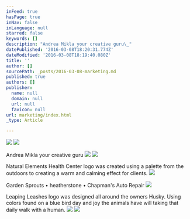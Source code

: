 ```yaml
---
inFeed: true
hasPage: true
inNav: false
inLanguage: null
starred: false
keywords: []
description: "Andrea Mikla your creative guru\_"
datePublished: '2016-03-08T18:20:31.774Z'
dateModified: '2016-03-08T18:19:40.080Z'
title: ''
author: []
sourcePath: _posts/2016-03-08-marketing.md
published: true
authors: []
publisher:
  name: null
  domain: null
  url: null
  favicon: null
url: marketing/index.html
_type: Article

---
```

![](https://the-grid-user-content.s3-us-west-2.amazonaws.com/3ff94b86-91ec-4b84-be0f-ccc82464adea.jpg)
![](https://the-grid-user-content.s3-us-west-2.amazonaws.com/3388aa47-bfdc-42e8-916c-dafe8fa4131e.jpg)

Andrea Mikla your creative guru ![](https://s3-us-west-2.amazonaws.com/the-grid-img/p/3f70571cc563072fdbc22c007b688133bf8356bc.jpg)
![](https://the-grid-user-content.s3-us-west-2.amazonaws.com/fe93aa9f-9488-4415-bf59-184429eace61.jpg)

Natural Elements Health Center logo was created using a palette from the outdoors to creating a warm and calming effect for clients.  ![](https://the-grid-user-content.s3-us-west-2.amazonaws.com/e45fe863-7da9-4e43-9839-c85fa58e59f3.jpg)

Garden Sprouts • heatherstone • Chapman's Auto Repair
![](https://the-grid-user-content.s3-us-west-2.amazonaws.com/ee72b7c8-09c4-4c96-9dc4-481c8606a825.jpg)

Leaping Leashes logo was designed all around the owners Husky. Using colors found on a blue bird day and joy the animals have will taking that daily walk with a human. ![](https://the-grid-user-content.s3-us-west-2.amazonaws.com/9475dcc6-b620-4208-912d-ced827812e34.jpg)
![](https://the-grid-user-content.s3-us-west-2.amazonaws.com/986cb8dd-a174-4e32-af4a-1e257615e6d5.jpg)